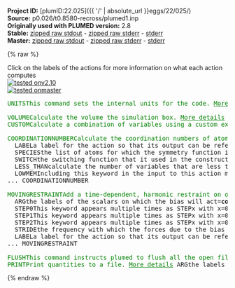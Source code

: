 **Project ID:** [plumID:22.025]({{ '/' | absolute_url }}eggs/22/025/)  
**Source:** p0.026/t0.8580-recross/plumed1.inp  
**Originally used with PLUMED version:** 2.8  
**Stable:** [zipped raw stdout](plumed1.inp.plumed.stdout.txt.zip) - [zipped raw stderr](plumed1.inp.plumed.stderr.txt.zip) - [stderr](plumed1.inp.plumed.stderr)  
**Master:** [zipped raw stdout](plumed1.inp.plumed_master.stdout.txt.zip) - [zipped raw stderr](plumed1.inp.plumed_master.stderr.txt.zip) - [stderr](plumed1.inp.plumed_master.stderr)  

{% raw %}
<div class="plumedpreheader">
<div class="headerInfo" id="value_details_data/p0.026/t0.8580-recross/plumed1.inp"> Click on the labels of the actions for more information on what each action computes </div>
<div class="containerBadge">
<div class="headerBadge"><a href="plumed1.inp.plumed.stderr"><img src="https://img.shields.io/badge/v2.10-passing-green.svg" alt="tested onv2.10" /></a></div>
<div class="headerBadge"><a href="plumed1.inp.plumed_master.stderr"><img src="https://img.shields.io/badge/master-passing-green.svg" alt="tested onmaster" /></a></div>
</div>
</div>
<pre class="plumedlisting">
<span class="plumedtooltip" style="color:green">UNITS<span class="right">This command sets the internal units for the code. <a href="https://www.plumed.org/doc-master/user-doc/html/UNITS" style="color:green">More details</a><i></i></span></span> <span class="plumedtooltip">NATURAL<span class="right"> use natural units<i></i></span></span>
<br/><span style="display:none;" id="data/p0.026/t0.8580-recross/plumed1.inp">The UNITS action with label <b></b> calculates something</span><span class="plumedtooltip" style="color:green">VOLUME<span class="right">Calculate the volume the simulation box. <a href="https://www.plumed.org/doc-master/user-doc/html/VOLUME" style="color:green">More details</a><i></i></span></span> <span class="plumedtooltip">LABEL<span class="right">a label for the action so that its output can be referenced in the input to other actions<i></i></span></span>=<b name="data/p0.026/t0.8580-recross/plumed1.inpvol" onclick='showPath("data/p0.026/t0.8580-recross/plumed1.inp","data/p0.026/t0.8580-recross/plumed1.inpvol","data/p0.026/t0.8580-recross/plumed1.inpvol","brown")'>vol</b>
<span style="display:none;" id="data/p0.026/t0.8580-recross/plumed1.inpvol">The VOLUME action with label <b>vol</b> calculates the following quantities:<table  align="center" frame="void" width="95%" cellpadding="5%"><tr><td width="5%"><b> Quantity </b>  </td><td><b> Description </b> </td></tr><tr><td width="5%">vol.value</td><td>the volume of simulation box</td></tr></table></span><span class="plumedtooltip" style="color:green">CUSTOM<span class="right">Calculate a combination of variables using a custom expression. <a href="https://www.plumed.org/doc-master/user-doc/html/CUSTOM" style="color:green">More details</a><i></i></span></span> <span class="plumedtooltip">ARG<span class="right">the values input to this function<i></i></span></span>=<b name="data/p0.026/t0.8580-recross/plumed1.inpvol">vol</b> <span class="plumedtooltip">FUNC<span class="right">the function you wish to evaluate<i></i></span></span>=x/17576 <span class="plumedtooltip">PERIODIC<span class="right">if the output of your function is periodic then you should specify the periodicity of the function<i></i></span></span>=NO <span class="plumedtooltip">LABEL<span class="right">a label for the action so that its output can be referenced in the input to other actions<i></i></span></span>=<b name="data/p0.026/t0.8580-recross/plumed1.inpmolvol" onclick='showPath("data/p0.026/t0.8580-recross/plumed1.inp","data/p0.026/t0.8580-recross/plumed1.inpmolvol","data/p0.026/t0.8580-recross/plumed1.inpmolvol","brown")'>molvol</b>
<br/><span style="display:none;" id="data/p0.026/t0.8580-recross/plumed1.inpmolvol">The CUSTOM action with label <b>molvol</b> calculates the following quantities:<table  align="center" frame="void" width="95%" cellpadding="5%"><tr><td width="5%"><b> Quantity </b>  </td><td><b> Description </b> </td></tr><tr><td width="5%">molvol.value</td><td>an arbitrary function</td></tr></table></span><span class="plumedtooltip" style="color:green">COORDINATIONNUMBER<span class="right">Calculate the coordination numbers of atoms so that you can then calculate functions of the distribution of <a href="https://www.plumed.org/doc-master/user-doc/html/COORDINATIONNUMBER" style="color:green">More details</a><i></i></span></span> ...
  <span class="plumedtooltip">LABEL<span class="right">a label for the action so that its output can be referenced in the input to other actions<i></i></span></span>=<b name="data/p0.026/t0.8580-recross/plumed1.inpcoord" onclick='showPath("data/p0.026/t0.8580-recross/plumed1.inp","data/p0.026/t0.8580-recross/plumed1.inpcoord","data/p0.026/t0.8580-recross/plumed1.inpcoord","brown")'>coord</b>
  <span class="plumedtooltip">SPECIES<span class="right">the list of atoms for which the symmetry function is being calculated and the atoms that can be in the environments<i></i></span></span>=1-17576
  <span class="plumedtooltip">SWITCH<span class="right">the switching function that it used in the construction of the contact matrix. Options for this keyword are explained in the documentation for <a href="https://www.plumed.org/doc-master/user-doc/html/LESS_THAN">LESS_THAN</a>.<i></i></span></span>={RATIONAL R_0=1.6 D_MAX=2.5}
  <span class="plumedtooltip">LESS_THAN<span class="right">calculate the number of variables that are less than a certain target value. Options for this keyword are explained in the documentation for <a href="https://www.plumed.org/doc-master/user-doc/html/LESS_THAN">LESS_THAN</a>.<i></i></span></span>={RATIONAL R_0=5 D_MAX=7.5 NN=12}
  <span class="plumedtooltip">LOWMEM<span class="right">Including this keyword in the input to this action makes no difference to the calculation performed it was used in older versions of PLUMED and is provided here for back compatibility only<i></i></span></span>
... COORDINATIONNUMBER
<br/><span style="display:none;" id="data/p0.026/t0.8580-recross/plumed1.inpcoord">The COORDINATIONNUMBER action with label <b>coord</b> calculates the following quantities:<table  align="center" frame="void" width="95%" cellpadding="5%"><tr><td width="5%"><b> Quantity </b>  </td><td><b> Description </b> </td></tr><tr><td width="5%">coord.lessthan</td><td>the number of colvars that have a value less than a threshold</td></tr><tr><td width="5%">coord.value</td><td>the coordination numbers of the specified atoms</td></tr></table></span><span class="plumedtooltip" style="color:green">MOVINGRESTRAINT<span class="right">Add a time-dependent, harmonic restraint on one or more variables. <a href="https://www.plumed.org/doc-master/user-doc/html/MOVINGRESTRAINT" style="color:green">More details</a><i></i></span></span> ...
  <span class="plumedtooltip">ARG<span class="right">the labels of the scalars on which the bias will act<i></i></span></span>=<b name="data/p0.026/t0.8580-recross/plumed1.inpcoord">coord.lessthan</b>
  <span class="plumedtooltip">STEP0<span class="right">This keyword appears multiple times as STEPx with x=0,1,2,<i></i></span></span>=0      <span class="plumedtooltip">AT0<span class="right">ATx is equal to the position of the restraint at time STEPx<i></i></span></span>=0   <span class="plumedtooltip">KAPPA0<span class="right">KAPPAx is equal to the value of the force constants at time STEPx<i></i></span></span>=1.0
  <span class="plumedtooltip">STEP1<span class="right">This keyword appears multiple times as STEPx with x=0,1,2,<i></i></span></span>=100000 <span class="plumedtooltip">AT1<span class="right">ATx is equal to the position of the restraint at time STEPx<i></i></span></span>=335 <span class="plumedtooltip">KAPPA1<span class="right">KAPPAx is equal to the value of the force constants at time STEPx<i></i></span></span>=1.0
  <span class="plumedtooltip">STEP2<span class="right">This keyword appears multiple times as STEPx with x=0,1,2,<i></i></span></span>=200000 <span class="plumedtooltip">AT2<span class="right">ATx is equal to the position of the restraint at time STEPx<i></i></span></span>=335 <span class="plumedtooltip">KAPPA2<span class="right">KAPPAx is equal to the value of the force constants at time STEPx<i></i></span></span>=1.0
  <span class="plumedtooltip">STRIDE<span class="right">the frequency with which the forces due to the bias should be calculated<i></i></span></span>=10
  <span class="plumedtooltip">LABEL<span class="right">a label for the action so that its output can be referenced in the input to other actions<i></i></span></span>=<b name="data/p0.026/t0.8580-recross/plumed1.inpres" onclick='showPath("data/p0.026/t0.8580-recross/plumed1.inp","data/p0.026/t0.8580-recross/plumed1.inpres","data/p0.026/t0.8580-recross/plumed1.inpres","brown")'>res</b>
... MOVINGRESTRAINT
<br/><span style="display:none;" id="data/p0.026/t0.8580-recross/plumed1.inpres">The MOVINGRESTRAINT action with label <b>res</b> calculates the following quantities:<table  align="center" frame="void" width="95%" cellpadding="5%"><tr><td width="5%"><b> Quantity </b>  </td><td><b> Description </b> </td></tr><tr><td width="5%">res.bias</td><td>the instantaneous value of the bias potential</td></tr><tr><td width="5%">res.work</td><td>the total work performed changing this restraint</td></tr><tr><td width="5%">res.force2</td><td>the instantaneous value of the squared force due to this bias potential</td></tr><tr><td width="5%">res._cntr</td><td>one or multiple instances of this quantity can be referenced elsewhere in the input file</td></tr><tr><td width="5%">res._work</td><td>one or multiple instances of this quantity can be referenced elsewhere in the input file</td></tr><tr><td width="5%">res._kappa</td><td>one or multiple instances of this quantity can be referenced elsewhere in the input file</td></tr></table></span><span class="plumedtooltip" style="color:green">FLUSH<span class="right">This command instructs plumed to flush all the open files with a user specified frequency. <a href="https://www.plumed.org/doc-master/user-doc/html/FLUSH" style="color:green">More details</a><i></i></span></span> <span class="plumedtooltip">STRIDE<span class="right">the frequency with which all the open files should be flushed<i></i></span></span>=2000
<span class="plumedtooltip" style="color:green">PRINT<span class="right">Print quantities to a file. <a href="https://www.plumed.org/doc-master/user-doc/html/PRINT" style="color:green">More details</a><i></i></span></span> <span class="plumedtooltip">ARG<span class="right">the labels of the values that you would like to print to the file<i></i></span></span>=<b name="data/p0.026/t0.8580-recross/plumed1.inpmolvol">molvol</b>,<b name="data/p0.026/t0.8580-recross/plumed1.inpcoord">coord.lessthan</b>,<b name="data/p0.026/t0.8580-recross/plumed1.inpres">res.work</b> <span class="plumedtooltip">STRIDE<span class="right"> the frequency with which the quantities of interest should be output<i></i></span></span>=200 <span class="plumedtooltip">FILE<span class="right">the name of the file on which to output these quantities<i></i></span></span>=colvar
</pre>
{% endraw %}
